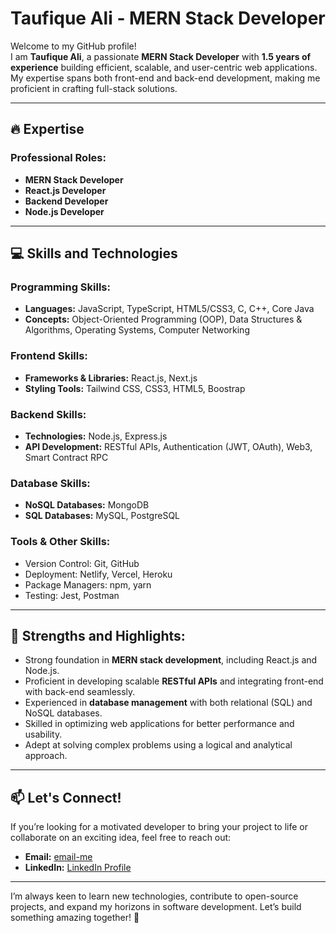 # Taufique Ali - MERN Stack Developer

Welcome to my GitHub profile!  
I am **Taufique Ali**, a passionate **MERN Stack Developer** with **1.5 years of experience** building efficient, scalable, and user-centric web applications. My expertise spans both front-end and back-end development, making me proficient in crafting full-stack solutions.

---

## 🔥 Expertise

### Professional Roles:
- **MERN Stack Developer**  
- **React.js Developer**  
- **Backend Developer**  
- **Node.js Developer**

---

## 💻 Skills and Technologies

### Programming Skills:
- **Languages:** JavaScript, TypeScript, HTML5/CSS3, C, C++, Core Java
- **Concepts:** Object-Oriented Programming (OOP), Data Structures & Algorithms, Operating Systems, Computer Networking

### Frontend Skills:
- **Frameworks & Libraries:** React.js, Next.js  
- **Styling Tools:** Tailwind CSS, CSS3, HTML5, Boostrap  

### Backend Skills:
- **Technologies:** Node.js, Express.js
- **API Development:** RESTful APIs, Authentication (JWT, OAuth), Web3, Smart Contract RPC 

### Database Skills:
- **NoSQL Databases:** MongoDB  
- **SQL Databases:** MySQL, PostgreSQL  

### Tools & Other Skills:
- Version Control: Git, GitHub  
- Deployment: Netlify, Vercel, Heroku  
- Package Managers: npm, yarn  
- Testing: Jest, Postman  

---

## 🚀 Strengths and Highlights:
- Strong foundation in **MERN stack development**, including React.js and Node.js.
- Proficient in developing scalable **RESTful APIs** and integrating front-end with back-end seamlessly.  
- Experienced in **database management** with both relational (SQL) and NoSQL databases.
- Skilled in optimizing web applications for better performance and usability.
- Adept at solving complex problems using a logical and analytical approach.

---

## 📫 Let's Connect!
If you’re looking for a motivated developer to bring your project to life or collaborate on an exciting idea, feel free to reach out:  

- **Email:** [email-me](mailto:taufique.ali@itdoseinfo.com)  
- **LinkedIn:** [LinkedIn Profile](https://www.linkedin.com/in/taufique-ali-270071349/)  

---

I’m always keen to learn new technologies, contribute to open-source projects, and expand my horizons in software development. Let’s build something amazing together! 🚀
